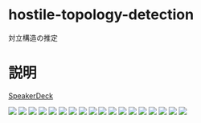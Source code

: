 # hostile-topology-detection
対立構造の推定

# 説明

[SpeakerDeck](https://speakerdeck.com/__106__/hostile-topology-detection)

![](/images/01.jpg)
![](/images/02.jpg)
![](/images/03.jpg)
![](/images/04.jpg)
![](/images/05.jpg)
![](/images/06.jpg)
![](/images/07.jpg)
![](/images/08.jpg)
![](/images/09.jpg)
![](/images/10.jpg)
![](/images/11.jpg)
![](/images/12.jpg)
![](/images/13.jpg)
![](/images/14.jpg)
![](/images/15.jpg)
![](/images/16.jpg)
![](/images/17.jpg)
![](/images/18.jpg)
